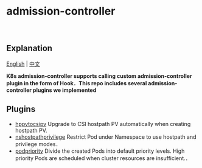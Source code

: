 # admission-controller
　
## Explanation

[English](README.md) | [中文](README-zh.md)

**K8s admission-controller supports calling custom admission-controller plugin in the form of Hook．This repo includes several admission-controller plugins we implemented**

## Plugins

* [hppvtocsipv](https://github.com/Rhealb/admission-controller/tree/master/pkg/hppvtocsipv) Upgrade to CSI hostpath PV automatically when creating hostpath PV.
* [nshostpathprivilege](https://github.com/Rhealb/admission-controller/tree/master/pkg/nshostpathprivilege) Restrict Pod under Namespace to use hostpath and privilege modes．
* [podpriority](https://github.com/Rhealb/admission-controller/tree/master/pkg/podpriority) Divide the created Pods into default priority levels. High priority Pods are scheduled when cluster resources are insufficient.．
